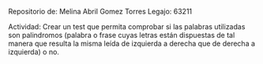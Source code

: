 Repositorio de: Melina Abril Gomez Torres
Legajo: 63211

Actividad: Crear un test que permita comprobar si las palabras utilizadas son palindromos (palabra o frase cuyas letras están dispuestas de tal manera que resulta la misma leída de izquierda a derecha que de derecha a izquierda) o no.
